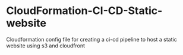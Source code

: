 # CloudFormation-CI-CD-Static-website
Cloudformation config file for creating a ci-cd pipeline to host a static website using s3 and cloudfront
